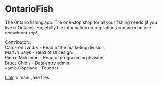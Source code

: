 # OntarioFish
The Ontario fishing app.
The one-stop shop for all your fishing needs (if you live in Ontario). 
Hopefully the information on regulations contained in one conveinent app!

Contributors:  
Cameron Landry  - Head of the marketing division.  
Martyn Salyk    - Head of UI design.  
Pierce Mckinnon - Head of programming division.  
Bruce Chidly    - Data entry admin.  
Jamie Copeland  - Founder  

[Link](https://github.com/OntarioFish/OntarioFish/tree/master/app/src/main/java/android/example/ontariofish) to main .java files
